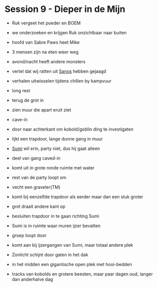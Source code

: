 # Session 9 - Dieper in de Mijn

- Ruk vergeet het poeder en BOEM
- we onderzoeken en krijgen Ruk onzichtbaar naar buiten

- hoofd van Sabre Paws heet Mike
- 3 mensen zijn na eten weer weg
- avond/nacht heeft andere monsters
- vertel dat wij ratten uit [Sanos](https://bookstack.hemels.me/books/Inquisitors/page/sanos) hebben gejaagd
- verhalen uitwisselen tijdens chillen by kampvuur

- long rest

- terug de grot in
- zien muur die apart eruit ziet
- cave-in

- door naar achterkant om kobold/goblin ding te investigaten
- lijkt een trapdoor, lange dunne gang in muur

- [Sumi](https://bookstack.hemels.me/books/Inquisitors/page/sumi) wil erin, party niet, dus hij gaat alleen
- deel van gang caved-in
- komt uit in grote ronde ruimte met water

- rest van de party loopt om
- vecht een graveler(TM)

- komt bij eenzelfde trapdoor als eerder maar dan een stuk groter
- grot draait andere kant op
- besluiten trapdoor in te gaan richting Sumi

- Sumi is in ruimte waar muren ijzer bevatten

- groep loopt door
- komt aan bij ijzergangen van Sumi, maar totaal andere plek

- Zonlicht schijnt door gaten in het dak

- in het midden een gigantische open plek met hooi-bedden
- tracks van kobolds en grotere beesten, maar paar dagen oud, langer dan anderhalve dag
